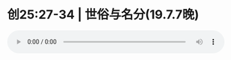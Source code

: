 # 创25:27-34 | 世俗与名分(19.7.7晚)

<audio style="width: 100%;" preload="false" controls controlslist="nodownload"><source src="//cdn.simai.ml/audio/mp3/old/27579.mp3" type="audio/mpeg">Your browser does not support the audio element.</audio>


